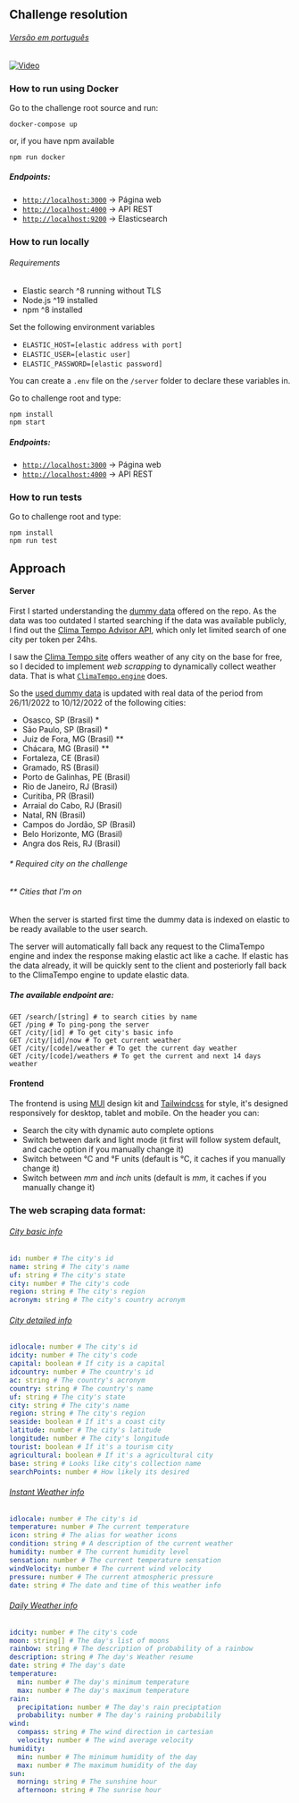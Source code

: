 ## Challenge resolution
###### [Versão em português](PROJECT.md)

[![Video](https://img.youtube.com/vi/1B_0Zs2_3VA/0.jpg)](https://www.youtube.com/watch?v=1B_0Zs2_3VA)

### How to run using Docker
Go to the challenge root source and run:
```shell
docker-compose up
```
or, if you have npm available
```shell
npm run docker
```

##### Endpoints:
- [`http://localhost:3000`](http://localhost:3000) -> Página web
- [`http://localhost:4000`](http://localhost:4000) -> API REST
- [`http://localhost:9200`](http://localhost:9200) -> Elasticsearch

### How to run locally
###### Requirements
* Elastic search ^8 running without TLS
* Node.js ^19 installed
* npm ^8 installed

Set the following environment variables
* `ELASTIC_HOST=[elastic address with port]`
* `ELASTIC_USER=[elastic user]`
* `ELASTIC_PASSWORD=[elastic password]`

You can create a `.env` file on the `/server` folder to declare these variables in.

Go to challenge root and type:
```shell
npm install
npm start
```

##### Endpoints:
- [`http://localhost:3000`](http://localhost:3000) -> Página web
- [`http://localhost:4000`](http://localhost:4000) -> API REST

### How to run tests
Go to challenge root and type:
```shell
npm install
npm run test
```

## Approach
#### Server
First I started understanding the [dummy data](base) offered on the repo. As the data was too outdated I started searching if the data was available publicly, I find out the [Clima Tempo Advisor API](https://advisor.climatempo.com.br/), which only let limited search of one city per token per 24hs.

I saw the [Clima Tempo site](https://www.climatempo.com.br/) offers weather of any city on the base for free, so I decided to implement *web scrapping* to dynamically collect weather data. That is what [`ClimaTempo.engine`](server/src/Engines/ClimaTempo/ClimaTempo.engine.ts) does.

So the [used dummy data](server/src/dummy.json) is updated with real data of the period from 26/11/2022 to 10/12/2022 of the following cities:

- Osasco, SP (Brasil) *
- São Paulo, SP (Brasil) *
- Juiz de Fora, MG (Brasil) **
- Chácara, MG (Brasil) **
- Fortaleza, CE (Brasil)
- Gramado, RS (Brasil)
- Porto de Galinhas, PE (Brasil)
- Rio de Janeiro, RJ (Brasil)
- Curitiba, PR (Brasil)
- Arraial do Cabo, RJ (Brasil)
- Natal, RN (Brasil)
- Campos do Jordão, SP (Brasil)
- Belo Horizonte, MG (Brasil)
- Angra dos Reis, RJ (Brasil)

###### * Required city on the challenge
###### ** Cities that I'm on

When the server is started first time the dummy data is indexed on elastic to be ready available to the user search.

The server will automatically fall back any request to the ClimaTempo engine and index the response making elastic act like a cache. If elastic has the data already, it will be quickly sent to the client and posteriorly fall back to the ClimaTempo engine to update elastic data. 

##### The available endpoint are:
```shell
GET /search/[string] # to search cities by name
GET /ping # To ping-pong the server
GET /city/[id] # To get city's basic info
GET /city/[id]/now # To get current weather
GET /city/[code]/weather # To get the current day weather
GET /city/[code]/weathers # To get the current and next 14 days weather
```

#### Frontend
The frontend is using [MUI](https://mui.com/) design kit and [Tailwindcss](https://tailwindcss.com/) for style, it's designed responsively for desktop, tablet and mobile. On the header you can:
* Search the city with dynamic auto complete options
* Switch between dark and light mode (it first will follow system default, and cache option if you manually change it)
* Switch between °C and °F units (default is °C, it caches if you manually change it)
* Switch between *mm* and *inch* units (default is *mm*, it caches if you manually change it)

### The web scraping data format:

###### [City basic info](server/src/Models/Locale.model.ts)
```yaml
id: number # The city's id
name: string # The city's name
uf: string # The city's state
city: number # The city's code
region: string # The city's region
acronym: string # The city's country acronym
```

###### [City detailed info](server/src/Models/DetailedLocale.model.ts)
```yaml
idlocale: number # The city's id
idcity: number # The city's code
capital: boolean # If city is a capital
idcountry: number # The country's id
ac: string # The country's acronym
country: string # The country's name
uf: string # The city's state
city: string # The city's name
region: string # The city's region
seaside: boolean # If it's a coast city
latitude: number # The city's latitude
longitude: number # The city's longitude
tourist: boolean # If it's a tourism city
agricultural: boolean # If it's a agricultural city
base: string # Looks like city's collection name
searchPoints: number # How likely its desired
```

###### [Instant Weather info](server/src/Models/InstantWeather.model.ts)
```yaml
idlocale: number # The city's id
temperature: number # The current temperature
icon: string # The alias for weather icons
condition: string # A description of the current weather
humidity: number # The current humidity level
sensation: number # The current temperature sensation
windVelocity: number # The current wind velocity
pressure: number # The current atmospheric pressure
date: string # The date and time of this weather info
```

###### [Daily Weather info](server/src/Models/InstantWeather.model.ts)
```yaml
idcity: number # The city's code
moon: string[] # The day's list of moons
rainbow: string # The description of probability of a rainbow
description: string # The day's Weather resume
date: string # The day's date
temperature:
  min: number # The day's minimum temperature
  max: number # The day's maximum temperature
rain:
  precipitation: number # The day's rain preciptation
  probability: number # The day's raining probabilily
wind:
  compass: string # The wind direction in cartesian
  velocity: number # The wind average velocity
humidity:
  min: number # The minimum humidity of the day
  max: number # The maximum humidity of the day
sun:
  morning: string # The sunshine hour
  afternoon: string # The sunrise hour
```